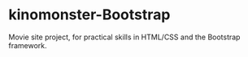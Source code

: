 # kinomonster-Bootstrap
Movie site project, for practical skills in HTML/CSS and the Bootstrap framework.
